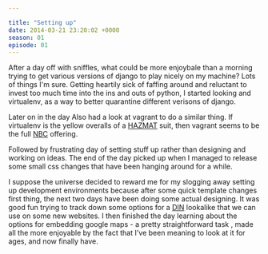 ```yaml
---

title: "Setting up"
date: 2014-03-21 23:20:02 +0000
season: 01
episode: 01
---
```


After a day off with sniffles, what could be more enjoybale than a morning trying to get various versions of django to play nicely on my machine? Lots of things I'm sure. Getting heartily sick of faffing around and reluctant to invest too much time into the ins and outs of python, I started looking and virtualenv, as a way to better quarantine different verisons of django.

Later on in the day Also had a look at vagrant to do a similar thing. If virtualenv is the yellow overalls of a [HAZMAT](http://en.wikipedia.org/wiki/Hazmat_suit) suit, then vagrant seems to be the full [NBC](http://en.wikipedia.org/wiki/NBC_suit) offering.

Followed by frustrating day of setting stuff up rather than designing and working on ideas. The end of the day picked up when I managed to release some small css changes that have been hanging around for a while.

I suppose the universe decided to reward me for my slogging away setting up development environments because after some quick template changes first thing, the next two days have been doing some actual designing. It was good fun trying to track down some options for a [DIN](http://idsgn.org/posts/know-your-type-din/) lookalike that we can use on some new websites. I then finished the day learning about the options for embedding google maps - a pretty straightforward task , made all the more enjoyable by the fact that I've been meaning to look at it for ages, and now finally have.
